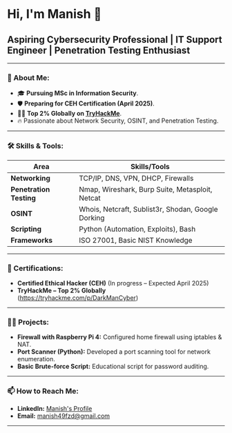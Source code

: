 # Hi, I'm Manish 👋
## Aspiring Cybersecurity Professional | IT Support Engineer | Penetration Testing Enthusiast
---
### 🚀 About Me:
- 🎓 **Pursuing MSc in Information Security**.
- 🛡️ **Preparing for CEH Certification (April 2025)**.
- 🕵️‍♂️ **Top 2% Globally on [TryHackMe](https://tryhackme.com/p/darkmancyber)**.
- 🔥 Passionate about Network Security, OSINT, and Penetration Testing.
---
### 🛠️ Skills & Tools:
| Area                 | Skills/Tools                                               |
|----------------------|------------------------------------------------------------|
| **Networking**        | TCP/IP, DNS, VPN, DHCP, Firewalls                         |
| **Penetration Testing** | Nmap, Wireshark, Burp Suite, Metasploit, Netcat           |
| **OSINT**             | Whois, Netcraft, Sublist3r, Shodan, Google Dorking         |
| **Scripting**         | Python (Automation, Exploits), Bash                        |
| **Frameworks**        | ISO 27001, Basic NIST Knowledge                           |
---
### 📜 Certifications:
- **Certified Ethical Hacker (CEH)** (In progress – Expected April 2025)
- **TryHackMe – Top 2% Globally** (https://tryhackme.com/p/DarkManCyber)
---
### 🧑‍💻 Projects:
- **Firewall with Raspberry Pi 4:** Configured home firewall using iptables & NAT.
- **Port Scanner (Python):** Developed a port scanning tool for network enumeration.
- **Basic Brute-force Script:** Educational script for password auditing.
---
### 📫 How to Reach Me:
- **LinkedIn:** [Manish's Profile](https://www.linkedin.com/in/manish-a189802a8/)
- **Email:** manish49fzd@gmail.com
---
